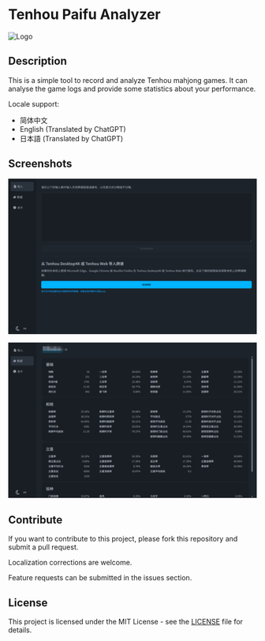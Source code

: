 # Tenhou Paifu Analyzer

![Logo](src-tauri/icons/icon@0.5x.ico)

## Description

This is a simple tool to record and analyze Tenhou mahjong games. It can analyse the game logs and provide some statistics about your performance.

Locale support:
* 简体中文
* English (Translated by ChatGPT)
* 日本語 (Translated by ChatGPT)

## Screenshots

![import](screenshots/import.png)

![data](screenshots/data.png)

## Contribute

If you want to contribute to this project, please fork this repository and submit a pull request.

Localization corrections are welcome.

Feature requests can be submitted in the issues section.

## License

This project is licensed under the MIT License - see the [LICENSE](LICENSE) file for details.